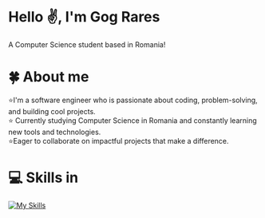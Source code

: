 # Hello ✌️, I'm Gog Rares 

A Computer Science student based in Romania!

# 🍀 About me
⭐I'm a software engineer who is passionate about coding, problem-solving, and building cool projects.<br>
⭐ Currently studying Computer Science in Romania and constantly learning new tools and technologies.<br>
⭐Eager to collaborate on impactful projects that make a difference.<br>

# 💻 Skills in
[![My Skills](https://skillicons.dev/icons?i=arduino,c,cpp,java,py,sqlite)](https://skillicons.dev)

